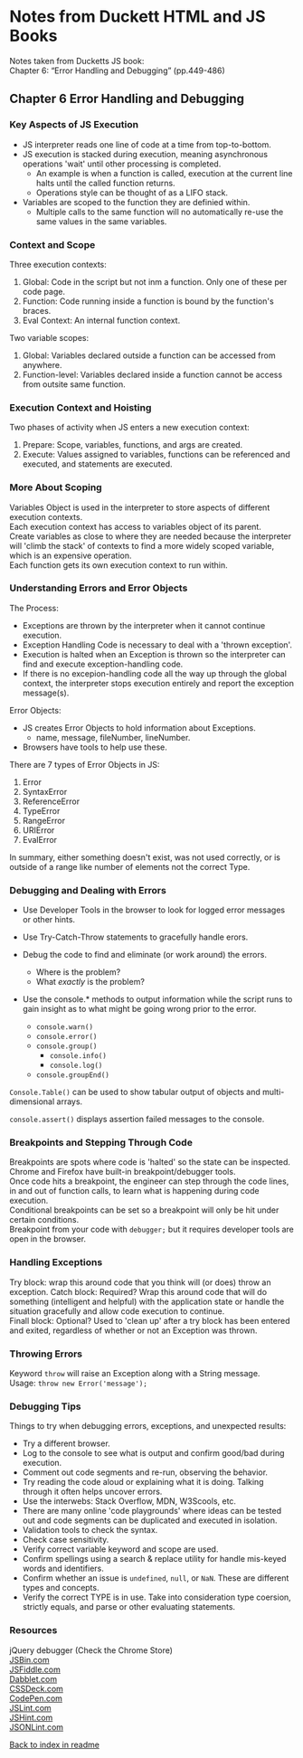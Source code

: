 # Notes from Duckett HTML and JS Books

Notes taken from Ducketts JS book:  
Chapter 6: “Error Handling and Debugging” (pp.449-486)  

## Chapter 6 Error Handling and Debugging

### Key Aspects of JS Execution  

- JS interpreter reads one line of code at a time from top-to-bottom.  
- JS execution is stacked during execution, meaning asynchronous operations 'wait' until other processing is completed.
  - An example is when a function is called, execution at the current line halts until the called function returns.  
  - Operations style can be thought of as a LIFO stack.  
- Variables are scoped to the function they are definied within.  
  - Multiple calls to the same function will no automatically re-use the same values in the same variables.  

### Context and Scope

Three execution contexts:

1. Global: Code in the script but not inm a function. Only one of these per code page.
2. Function: Code running inside a function is bound by the function's braces.  
3. Eval Context: An internal function context.

Two variable scopes:

1. Global: Variables declared outside a function can be accessed from anywhere.  
2. Function-level: Variables declared inside a function cannot be access from outsite same function.  

### Execution Context and Hoisting

Two phases of activity when JS enters a new execution context:

1. Prepare: Scope, variables, functions, and args are created.  
2. Execute: Values assigned to variables, functions can be referenced and executed, and statements are executed.  

### More About Scoping

Variables Object is used in the interpreter to store aspects of different execution contexts.  
Each execution context has access to variables object of its parent.  
Create variables as close to where they are needed because the interpreter will 'climb the stack' of contexts to find a more widely scoped variable, which is an expensive operation.  
Each function gets its own execution context to run within.  

### Understanding Errors and Error Objects

The Process:

- Exceptions are thrown by the interpreter when it cannot continue execution.
- Exception Handling Code is necessary to deal with a 'thrown exception'.  
- Execution is halted when an Exception is thrown so the interpreter can find and execute exception-handling code.
- If there is no excepion-handling code all the way up through the global context, the interpreter stops execution entirely and report the exception message(s).  

Error Objects:

- JS creates Error Objects to hold information about Exceptions.  
  - name, message, fileNumber, lineNumber.  
- Browsers have tools to help use these.  

There are 7 types of Error Objects in JS:

1. Error
2. SyntaxError
3. ReferenceError
4. TypeError
5. RangeError
6. URIError
7. EvalError

In summary, either something doesn't exist, was not used correctly, or is outside of a range like number of elements not the correct Type.

### Debugging and Dealing with Errors

- Use Developer Tools in the browser to look for logged error messages or other hints.
- Use Try-Catch-Throw statements to gracefully handle erors.  
- Debug the code to find and eliminate (or work around) the errors.
  - Where is the problem?
  - What *exactly* is the problem?

- Use the console.* methods to output information while the script runs to gain insight as to what might be going wrong prior to the error.  
  - `console.warn()`
  - `console.error()`
  - `console.group()`
    - `console.info()`
    - `console.log()`
  - `console.groupEnd()`

`Console.Table()` can be used to show tabular output of objects and multi-dimensional arrays.  

`console.assert()` displays assertion failed messages to the console.  

### Breakpoints and Stepping Through Code

Breakpoints are spots where code is 'halted' so the state can be inspected.
Chrome and Firefox have built-in breakpoint/debugger tools.  
Once code hits a breakpoint, the engineer can step through the code lines, in and out of function calls, to learn what is happening during code execution.  
Conditional breakpoints can be set so a breakpoint will only be hit under certain conditions.  
Breakpoint from your code with `debugger;` but it requires developer tools are open in the browser.  

### Handling Exceptions

Try block: wrap this around code that you think will (or does) throw an exception.
Catch block: Required? Wrap this around code that will do something (intelligent and helpful) with the application state or handle the situation gracefully and allow code execution to continue.  
Finall block: Optional? Used to 'clean up' after a try block has been entered and exited, regardless of whether or not an Exception was thrown.

### Throwing Errors

Keyword `throw` will raise an Exception along with a String message.  
Usage: `throw new Error('message');`  

### Debugging Tips

Things to try when debugging errors, exceptions, and unexpected results:

- Try a different browser.  
- Log to the console to see what is output and confirm good/bad during execution.  
- Comment out code segments and re-run, observing the behavior.  
- Try reading the code aloud or explaining what it is doing. Talking through it often helps uncover errors.  
- Use the interwebs: Stack Overflow, MDN, W3Scools, etc.  
- There are many online 'code playgrounds' where ideas can be tested out and code segments can be duplicated and executed in isolation.  
- Validation tools to check the syntax.  
- Check case sensitivity.  
- Verify correct variable keyword and scope are used.  
- Confirm spellings using a search & replace utility for handle mis-keyed words and identifiers.  
- Confirm whether an issue is `undefined`, `null`, or `NaN`. These are different types and concepts.  
- Verify the correct TYPE is in use. Take into consideration type coersion, strictly equals, and parse or other evaluating statements.  

### Resources

jQuery debugger (Check the Chrome Store)  
[JSBin.com](https://jsbin.com)  
[JSFiddle.com](https://jsfiddle.com)  
[Dabblet.com](https://dabblet.com)  
[CSSDeck.com](https://CSSDeck.com)  
[CodePen.com](https://codepen.com)  
[JSLint.com](https://www.jslint.com)  
[JSHint.com](https://www.jshint.com)  
[JSONLint.com](https://www.jsonlint.com)  

[Back to index in readme](./README.md)